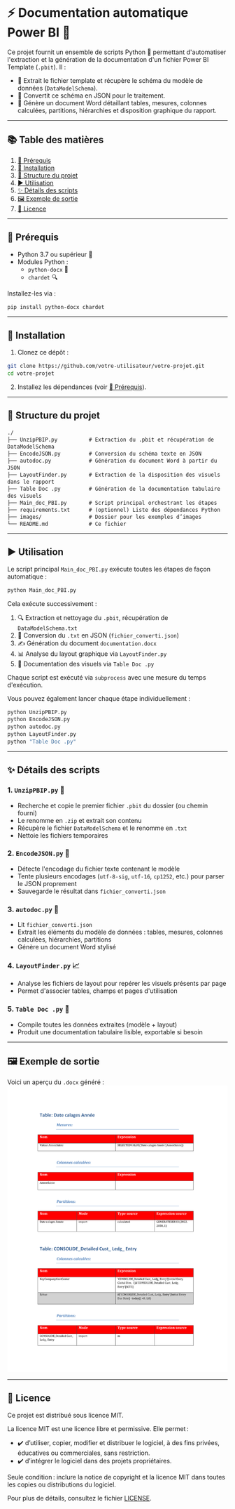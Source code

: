 # ⚡ Documentation automatique Power BI 🚀

Ce projet fournit un ensemble de scripts Python 🐍 permettant d'automatiser l'extraction et la génération de la documentation d'un fichier Power BI Template (`.pbit`). Il :

- 📂 Extrait le fichier template et récupère le schéma du modèle de données (`DataModelSchema`).
- 🔄 Convertit ce schéma en JSON pour le traitement.
- 📄 Génère un document Word détaillant tables, mesures, colonnes calculées, partitions, hiérarchies et disposition graphique du rapport.

---

## 📚 Table des matières

1. [🚀 Prérequis](#-prérequis)
2. [🔧 Installation](#-installation)
3. [📂 Structure du projet](#-structure-du-projet)
4. [▶️ Utilisation](#-utilisation)
5. [✨ Détails des scripts](#-détails-des-scripts)
6. [🖼️ Exemple de sortie](#-exemple-de-sortie)
7. [📄 Licence](#-licence)

---

## 🚀 Prérequis

- Python 3.7 ou supérieur 🐍
- Modules Python :
  - `python-docx` 📁
  - `chardet` 🔍

Installez-les via :

```bash
pip install python-docx chardet
```

---

## 🔧 Installation

1. Clonez ce dépôt :

```bash
git clone https://github.com/votre-utilisateur/votre-projet.git
cd votre-projet
```

2. Installez les dépendances (voir [🚀 Prérequis](#-prérequis)).

---

## 📂 Structure du projet

```text
./
├── UnzipPBIP.py          # Extraction du .pbit et récupération de DataModelSchema
├── EncodeJSON.py         # Conversion du schéma texte en JSON
├── autodoc.py            # Génération du document Word à partir du JSON
├── LayoutFinder.py       # Extraction de la disposition des visuels dans le rapport
├── Table Doc .py         # Génération de la documentation tabulaire des visuels
├── Main_doc_PBI.py       # Script principal orchestrant les étapes
├── requirements.txt      # (optionnel) Liste des dépendances Python
├── images/               # Dossier pour les exemples d’images
└── README.md             # Ce fichier
```

---

## ▶️ Utilisation

Le script principal `Main_doc_PBI.py` exécute toutes les étapes de façon automatique :

```bash
python Main_doc_PBI.py
```

Cela exécute successivement :

1. 🔍 Extraction et nettoyage du `.pbit`, récupération de `DataModelSchema.txt`
2. 🔄 Conversion du `.txt` en JSON (`fichier_converti.json`)
3. ✍️ Génération du document `documentation.docx`
4. 📊 Analyse du layout graphique via `LayoutFinder.py`
5. 📄 Documentation des visuels via `Table Doc .py`

Chaque script est exécuté via `subprocess` avec une mesure du temps d'exécution.

Vous pouvez également lancer chaque étape individuellement :

```bash
python UnzipPBIP.py
python EncodeJSON.py
python autodoc.py
python LayoutFinder.py
python "Table Doc .py"
```

---

## ✨ Détails des scripts

### 1. `UnzipPBIP.py` 💚
- Recherche et copie le premier fichier `.pbit` du dossier (ou chemin fourni)
- Le renomme en `.zip` et extrait son contenu
- Récupère le fichier `DataModelSchema` et le renomme en `.txt`
- Nettoie les fichiers temporaires

### 2. `EncodeJSON.py` 📜
- Détecte l'encodage du fichier texte contenant le modèle
- Tente plusieurs encodages (`utf-8-sig`, `utf-16`, `cp1252`, etc.) pour parser le JSON proprement
- Sauvegarde le résultat dans `fichier_converti.json`

### 3. `autodoc.py` 📄
- Lit `fichier_converti.json`
- Extrait les éléments du modèle de données : tables, mesures, colonnes calculées, hiérarchies, partitions
- Génère un document Word stylisé

### 4. `LayoutFinder.py` 📈
- Analyse les fichiers de layout pour repérer les visuels présents par page
- Permet d'associer tables, champs et pages d'utilisation

### 5. `Table Doc .py` 📃
- Compile toutes les données extraites (modèle + layout)
- Produit une documentation tabulaire lisible, exportable si besoin

---

## 🖼️ Exemple de sortie

Voici un aperçu du `.docx` généré :  
![Exemple de sortie](images/output_example.png)

---

## 📄 Licence

Ce projet est distribué sous licence MIT.

La licence MIT est une licence libre et permissive. Elle permet :

- ✔️ d’utiliser, copier, modifier et distribuer le logiciel, à des fins privées, éducatives ou commerciales, sans restriction.
- ✔️ d’intégrer le logiciel dans des projets propriétaires.

Seule condition : inclure la notice de copyright et la licence MIT dans toutes les copies ou distributions du logiciel.

Pour plus de détails, consultez le fichier [LICENSE](LICENSE).
